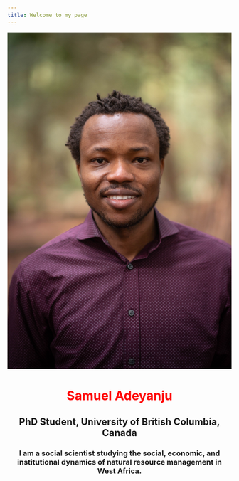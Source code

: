 ```yaml
---
title: Welcome to my page
---  
```


![Samuel](images/samuel.jpg)

<div align="center"> 
  <font color="red">
 <h1>Samuel Adeyanju</h1>
    </font>
  </div>

<div align="center"> 
  
 <h2>PhD Student, University of British Columbia, Canada</h2> 
  
  



<h3>I am a social scientist studying the social, economic, and institutional dynamics of natural resource management in West Africa.</h3>
</div>


